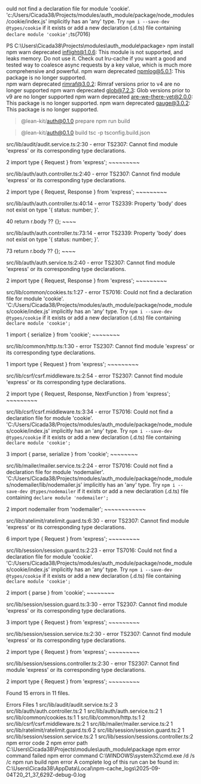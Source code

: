 ould not find a declaration file for module 'cookie'. 'c:/Users/Cicada38/Projects/modules/auth_module/package/node_modules/cookie/index.js' implicitly has an 'any' type.
  Try `npm i --save-dev @types/cookie` if it exists or add a new declaration (.d.ts) file containing `declare module 'cookie';`ts(7016)


  PS C:\Users\Cicada38\Projects\modules\auth_module\package> npm install  
npm warn deprecated inflight@1.0.6: This module is not supported, and leaks memory. Do not use it. Check out lru-cache if you want a good and tested way to coalesce async requests by a key value, which is much more comprehensive and powerful.
npm warn deprecated npmlog@5.0.1: This package is no longer supported.        
npm warn deprecated rimraf@3.0.2: Rimraf versions prior to v4 are no longer supported
npm warn deprecated glob@7.2.3: Glob versions prior to v9 are no longer supported
npm warn deprecated are-we-there-yet@2.0.0: This package is no longer supported.
npm warn deprecated gauge@3.0.2: This package is no longer supported.

> @lean-kit/auth@0.1.0 prepare
> npm run build


> @lean-kit/auth@0.1.0 build
> tsc -p tsconfig.build.json

src/lib/audit/audit.service.ts:2:30 - error TS2307: Cannot find module 'express' or its corresponding type declarations.

2 import type { Request } from 'express';
                               ~~~~~~~~~

src/lib/auth/auth.controller.ts:2:40 - error TS2307: Cannot find module 'express' or its corresponding type declarations.

2 import type { Request, Response } from 'express';
                                         ~~~~~~~~~

src/lib/auth/auth.controller.ts:40:14 - error TS2339: Property 'body' does not exist on type '{ status: number; }'.

40     return r.body ?? {};
                ~~~~

src/lib/auth/auth.controller.ts:73:14 - error TS2339: Property 'body' does not exist on type '{ status: number; }'.

73     return r.body ?? {};
                ~~~~

src/lib/auth/auth.service.ts:2:40 - error TS2307: Cannot find module 'express' or its corresponding type declarations.

2 import type { Request, Response } from 'express';
                                         ~~~~~~~~~

src/lib/common/cookies.ts:1:27 - error TS7016: Could not find a declaration file for module 'cookie'. 'C:/Users/Cicada38/Projects/modules/auth_module/package/node_modules/cookie/index.js' implicitly has an 'any' type.
  Try `npm i --save-dev @types/cookie` if it exists or add a new declaration (.d.ts) file containing `declare module 'cookie';`

1 import { serialize } from 'cookie';
                            ~~~~~~~~

src/lib/common/http.ts:1:30 - error TS2307: Cannot find module 'express' or its corresponding type declarations.

1 import type { Request } from 'express';
                               ~~~~~~~~~

src/lib/csrf/csrf.middleware.ts:2:54 - error TS2307: Cannot find module 'express' or its corresponding type declarations.

2 import type { Request, Response, NextFunction } from 'express';
                                                       ~~~~~~~~~

src/lib/csrf/csrf.middleware.ts:3:34 - error TS7016: Could not find a declaration file for module 'cookie'. 'C:/Users/Cicada38/Projects/modules/auth_module/package/node_modules/cookie/index.js' implicitly has an 'any' type.
  Try `npm i --save-dev @types/cookie` if it exists or add a new declaration (.d.ts) file containing `declare module 'cookie';`

3 import { parse, serialize } from 'cookie';
                                   ~~~~~~~~

src/lib/mailer/mailer.service.ts:2:24 - error TS7016: Could not find a declaration file for module 'nodemailer'. 'C:/Users/Cicada38/Projects/modules/auth_module/package/node_modules/nodemailer/lib/nodemailer.js' implicitly has an 'any' type.
  Try `npm i --save-dev @types/nodemailer` if it exists or add a new declaration (.d.ts) file containing `declare module 'nodemailer';`

2 import nodemailer from 'nodemailer';
                         ~~~~~~~~~~~~

src/lib/ratelimit/ratelimit.guard.ts:6:30 - error TS2307: Cannot find module 'express' or its corresponding type declarations.

6 import type { Request } from 'express';
                               ~~~~~~~~~

src/lib/session/session.guard.ts:2:23 - error TS7016: Could not find a declaration file for module 'cookie'. 'C:/Users/Cicada38/Projects/modules/auth_module/package/node_modules/cookie/index.js' implicitly has an 'any' type.
  Try `npm i --save-dev @types/cookie` if it exists or add a new declaration (.d.ts) file containing `declare module 'cookie';`

2 import { parse } from 'cookie';
                        ~~~~~~~~

src/lib/session/session.guard.ts:3:30 - error TS2307: Cannot find module 'express' or its corresponding type declarations.

3 import type { Request } from 'express';
                               ~~~~~~~~~

src/lib/session/session.service.ts:2:30 - error TS2307: Cannot find module 'express' or its corresponding type declarations.

2 import type { Request } from 'express';
                               ~~~~~~~~~

src/lib/session/sessions.controller.ts:2:30 - error TS2307: Cannot find module 'express' or its corresponding type declarations.

2 import type { Request } from 'express';
                               ~~~~~~~~~


Found 15 errors in 11 files.

Errors  Files
     1  src/lib/audit/audit.service.ts:2
     3  src/lib/auth/auth.controller.ts:2
     1  src/lib/auth/auth.service.ts:2
     1  src/lib/common/cookies.ts:1
     1  src/lib/common/http.ts:1
     2  src/lib/csrf/csrf.middleware.ts:2
     1  src/lib/mailer/mailer.service.ts:2
     1  src/lib/ratelimit/ratelimit.guard.ts:6
     2  src/lib/session/session.guard.ts:2
     1  src/lib/session/session.service.ts:2
     1  src/lib/session/sessions.controller.ts:2
npm error code 2
npm error path C:\Users\Cicada38\Projects\modules\auth_module\package
npm error command failed
npm error command C:\WINDOWS\system32\cmd.exe /d /s /c npm run build
npm error A complete log of this run can be found in: C:\Users\Cicada38\AppData\Local\npm-cache\_logs\2025-09-04T20_21_37_629Z-debug-0.log